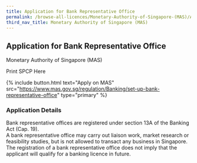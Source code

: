 ```yaml
---
title: Application for Bank Representative Office
permalink: /browse-all-licences/Monetary-Authority-of-Singapore-(MAS)/Application-for-Bank-Representative-Office
third_nav_title: Monetary Authority of Singapore (MAS)
---
```


## Application for Bank Representative Office

Monetary Authority of Singapore (MAS)

Print SPCP Here


{% include button.html text="Apply on MAS" src="https://www.mas.gov.sg/regulation/Banking/set-up-bank-representative-office" type="primary" %}

### Application Details

<p>Bank representative offices are registered under section 13A of the Banking Act (Cap. 19).<br>A bank representative office may carry out liaison work, market research or feasibility studies, but is not allowed to transact any business in Singapore. The registration of a bank representative office does not imply that the applicant will qualify for a banking licence in future.</p>

